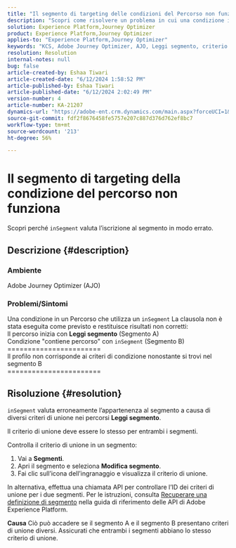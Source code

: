 ```yaml
---
title: "Il segmento di targeting delle condizioni del Percorso non funziona"
description: "Scopri come risolvere un problema in cui una condizione in un Percorso che utilizza una clausola inSegment non veniva eseguita come previsto e restituiva risultati errati."
solution: Experience Platform,Journey Optimizer
product: Experience Platform,Journey Optimizer
applies-to: "Experience Platform,Journey Optimizer"
keywords: "KCS, Adobe Journey Optimizer, AJO, Leggi segmento, criterio di unione, clausola inSegment"
resolution: Resolution
internal-notes: null
bug: false
article-created-by: Eshaa Tiwari
article-created-date: "6/12/2024 1:58:52 PM"
article-published-by: Eshaa Tiwari
article-published-date: "6/12/2024 2:02:49 PM"
version-number: 4
article-number: KA-21207
dynamics-url: "https://adobe-ent.crm.dynamics.com/main.aspx?forceUCI=1&pagetype=entityrecord&etn=knowledgearticle&id=0da8bee4-c328-ef11-840a-6045bd029b18"
source-git-commit: fdf2f8676458fe5757e207c887d376d762ef8bc7
workflow-type: tm+mt
source-wordcount: '213'
ht-degree: 56%

---
```


# Il segmento di targeting della condizione del percorso non funziona


Scopri perché `inSegment` valuta l’iscrizione al segmento in modo errato.

## Descrizione {#description}


### Ambiente

Adobe Journey Optimizer (AJO)

### Problemi/Sintomi

Una condizione in un Percorso che utilizza un `inSegment` La clausola non è stata eseguita come previsto e restituisce risultati non corretti:
<br>Il percorso inizia con <b>Leggi segmento</b> (Segmento A)
<br>Condizione &quot;contiene percorso&quot; con `inSegment` (Segmento B)
<br>=======================
<br>Il profilo non corrisponde ai criteri di condizione nonostante si trovi nel segmento B
<br>=======================

## Risoluzione {#resolution}


`inSegment` valuta erroneamente l’appartenenza al segmento a causa di diversi criteri di unione nei percorsi <b>Leggi segmento</b>.

Il criterio di unione deve essere lo stesso per entrambi i segmenti.

Controlla il criterio di unione in un segmento:

1. Vai a <b>Segmenti</b>.
2. Apri il segmento e seleziona <b>Modifica segmento</b>.
3. Fai clic sull’icona dell’ingranaggio e visualizza il criterio di unione.


In alternativa, effettua una chiamata API per controllare l’ID dei criteri di unione per i due segmenti. Per le istruzioni, consulta [Recuperare una definizione di segmento](https://developer.adobe.com/experience-platform-apis/references/segmentation/#tag/Segment-definitions/operation/retrieveSegmentDefinitionById) nella guida di riferimento delle API di Adobe Experience Platform.


<b>Causa</b>
Ciò può accadere se il segmento A e il segmento B presentano criteri di unione diversi. Assicurati che entrambi i segmenti abbiano lo stesso criterio di unione.
